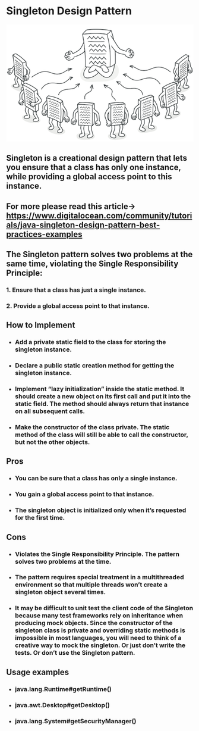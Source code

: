 # Singleton Design Pattern
![image.png](../../../resources/static/images/singleton.png)
  ## Singleton is a creational design pattern that lets you ensure that a class has only one instance, while providing a global access point to this instance.
  ## For more please read this article-> https://www.digitalocean.com/community/tutorials/java-singleton-design-pattern-best-practices-examples  
  ## The Singleton pattern solves two problems at the same time, violating the Single Responsibility Principle:
### 1. Ensure that a class has just a single instance.
### 2. Provide a global access point to that instance.
  ## How to Implement
 - ### Add a private static field to the class for storing the singleton instance.
 - ### Declare a public static creation method for getting the singleton instance.
 - ### Implement “lazy initialization” inside the static method. It should create a new object on its first call and put it into the static field. The method should always return that instance on all subsequent calls.
 - ### Make the constructor of the class private. The static method of the class will still be able to call the constructor, but not the other objects.
  ## Pros
 - ### You can be sure that a class has only a single instance.
 - ### You gain a global access point to that instance.
 - ### The singleton object is initialized only when it’s requested for the first time.
  ## Cons
 - ### Violates the Single Responsibility Principle. The pattern solves two problems at the time.
 - ### The pattern requires special treatment in a multithreaded environment so that multiple threads won’t create a singleton object several times.
 - ### It may be difficult to unit test the client code of the Singleton because many test frameworks rely on inheritance when producing mock objects. Since the constructor of the singleton class is private and overriding static methods is impossible in most languages, you will need to think of a creative way to mock the singleton. Or just don’t write the tests. Or don’t use the Singleton pattern.
  ## Usage examples
- ### java.lang.Runtime#getRuntime()
- ### java.awt.Desktop#getDesktop()
- ### java.lang.System#getSecurityManager()